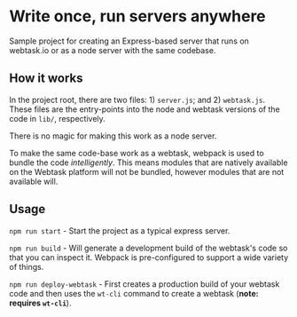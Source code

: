# Write once, run servers anywhere

Sample project for creating an Express-based server that runs on webtask.io or as a node server with the same codebase.

## How it works

In the project root, there are two files: 1) `server.js`; and 2) `webtask.js`.
These files are the entry-points into the node and webtask versions of the code in `lib/`, respectively.

There is no magic for making this work as a node server.

To make the same code-base work as a webtask, webpack is used to bundle the code _intelligently_. This means modules that are natively available on the Webtask platform will not be bundled, however modules that are not available will.

## Usage

`npm run start` - Start the project as a typical express server.

`npm run build` - Will generate a development build of the webtask's code so that you can inspect it. Webpack is pre-configured to support a wide variety of things.

`npm run deploy-webtask` - First creates a production build of your webtask code and then uses the `wt-cli` command to create a webtask (**note: requires `wt-cli`**).